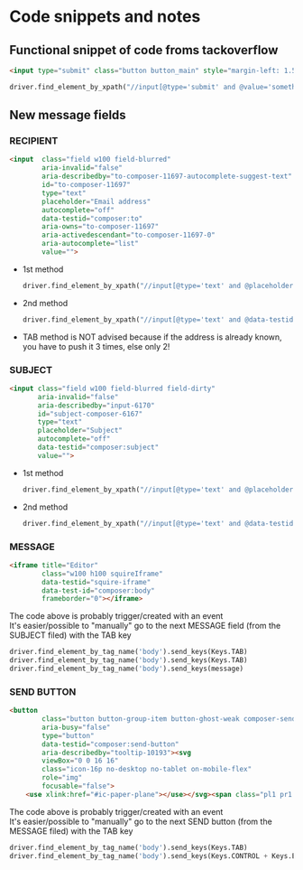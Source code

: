 
# Code snippets and notes

## Functional snippet of code froms tackoverflow
```html
<input type="submit" class="button button_main" style="margin-left: 1.5rem;" value="something">
```
```python
driver.find_element_by_xpath("//input[@type='submit' and @value='something']").click()
```


## New message fields
### RECIPIENT
```html
<input  class="field w100 field-blurred" 
        aria-invalid="false" 
        aria-describedby="to-composer-11697-autocomplete-suggest-text" 
        id="to-composer-11697" 
        type="text" 
        placeholder="Email address" 
        autocomplete="off" 
        data-testid="composer:to" 
        aria-owns="to-composer-11697" 
        aria-activedescendant="to-composer-11697-0" 
        aria-autocomplete="list" 
        value="">
```
- 1st method
    ```python
    driver.find_element_by_xpath("//input[@type='text' and @placeholder='Email address']").send_keys(recipient)
    ```
- 2nd method
    ```python
    driver.find_element_by_xpath("//input[@type='text' and @data-testid='composer:to']").send_keys(recipient)
    ```
- TAB method is NOT advised because if the address is already known, you have to push it 3 times, else only 2!

### SUBJECT
```html
<input class="field w100 field-blurred field-dirty" 
       aria-invalid="false" 
       aria-describedby="input-6170" 
       id="subject-composer-6167" 
       type="text" 
       placeholder="Subject" 
       autocomplete="off" 
       data-testid="composer:subject" 
       value="">
```
- 1st method
    ```python
    driver.find_element_by_xpath("//input[@type='text' and @placeholder='Subject']").send_keys(subject)
    ```
- 2nd method
    ```python
    driver.find_element_by_xpath("//input[@type='text' and @data-testid='composer:subject']").send_keys(subject)
    ```



### MESSAGE
```html
<iframe title="Editor" 
        class="w100 h100 squireIframe" 
        data-testid="squire-iframe" 
        data-test-id="composer:body" 
        frameborder="0"></iframe>
```
The code above is probably trigger/created with an event  
It's easier/possible to "manually" go to the next MESSAGE field (from the SUBJECT filed) with the TAB key
```python
driver.find_element_by_tag_name('body').send_keys(Keys.TAB)
driver.find_element_by_tag_name('body').send_keys(Keys.TAB)
driver.find_element_by_tag_name('body').send_keys(message)
```

### SEND BUTTON

```html
<button 
        class="button button-group-item button-ghost-weak composer-send-button" 
        aria-busy="false" 
        type="button" 
        data-testid="composer:send-button" 
        aria-describedby="tooltip-10193"><svg 
        viewBox="0 0 16 16" 
        class="icon-16p no-desktop no-tablet on-mobile-flex" 
        role="img" 
        focusable="false">
    <use xlink:href="#ic-paper-plane"></use></svg><span class="pl1 pr1 no-mobile">Send</span></button>

```
The code above is probably trigger/created with an event  
It's easier/possible to "manually" go to the next SEND button (from the MESSAGE filed) with the TAB key
```python
driver.find_element_by_tag_name('body').send_keys(Keys.TAB)
driver.find_element_by_tag_name('body').send_keys(Keys.CONTROL + Keys.ENTER)
```
 
